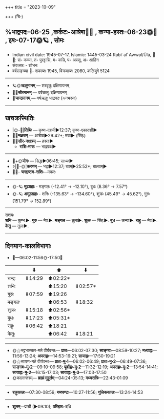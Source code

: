 +++
title = "2023-10-09"

+++
(चि॰)
## %भाद्रपदः-06-25  ,कर्कटः-आश्रेषा🌛🌌  ,  कन्या-हस्तः-06-23🌞🌌  ,  इषः-07-17🌞🪐  , सोमः
- Indian civil date: 1945-07-17, Islamic: 1445-03-24 Rabīʿ alʾ Awwal/Ūlā, 🌌🌞: सं- कन्या, तं- पुरट्टासि, म- कन्नि, प- अस्सू, अ- आहिन
- संवत्सरः - शोभनः
- वर्षसङ्ख्या 🌛- शकाब्दः 1945, विक्रमाब्दः 2080, कलियुगे 5124
___________________
- 🪐🌞**ऋतुमानम्** — शरदृतुः दक्षिणायनम्
- 🌌🌞**सौरमानम्** — वर्षऋतुः दक्षिणायनम्
- 🌛**चान्द्रमानम्** — वर्षऋतुः भाद्रपदः (≈नभस्यः)
___________________


## खचक्रस्थितिः
- |🌞-🌛|**तिथिः** — कृष्ण-दशमी►12:37; कृष्ण-एकादशी►  
- 🌌🌛**नक्षत्रम्** — आश्रेषा►29:42*; मघा► (सिंहः)  
- 🌌🌞**सौर-नक्षत्रम्** — हस्तः►  
  - **राशि-मासः** — भाद्रपदः► 
___________________
- 🌛+🌞**योगः** — सिद्धः►06:45; साध्यः►  
- २|🌛-🌞|**करणम्** — भद्रा►12:37; बवम्►25:52*; बालवम्►  
- 🌌🌛- **चन्द्राष्टम-राशिः**—मकरः  
___________________
- 🌞-🪐 **मूढग्रहाः** - मङ्गलः (-12.41° → -12.10°), बुधः (8.36° → 7.57°)
- 🌞-🪐 **अमूढग्रहाः** - शनिः (-135.63° → -134.60°), शुक्रः (45.49° → 45.62°), गुरुः (151.79° → 152.89°)
___________________
राशयः  
**शनि** — कुम्भः►. **गुरु** — मेषः►. **मङ्गल** — तुला►. **शुक्र** — सिंहः►. **बुध** — कन्या►. **राहु** — मेषः►. **केतु** — तुला►. 
___________________


## दिनमान-कालविभागाः
- 🌅—06:02-11:56🌞-17:50🌇  

|      |⬇     |⬆     |⬇     |
|------|-----|-----|------|
|चन्द्रः|⬇14:29 |⬆02:22*|     |
|शनिः   |     |⬆15:20 |⬇02:57*|
|गुरुः  |⬇07:59 |⬆19:26 |     |
|मङ्गलः |     |⬆06:53 |⬇18:32 |
|शुक्रः |⬇15:18 |⬆02:56*|     |
|बुधः   |⬇17:23 |⬆05:31*|     |
|राहुः  |⬇06:42 |⬆18:21 |     |
|केतुः  |     |⬆06:42 |⬇18:21 |
___________________
- 🌞⚝भट्टभास्कर-मते वीर्यवन्तः— **प्रातः**—06:02-07:30; **साङ्गवः**—08:59-10:27; **मध्याह्नः**—11:56-13:24; **अपराह्णः**—14:53-16:21; **सायाह्नः**—17:50-19:21  
- 🌞⚝सायण-मते वीर्यवन्तः— **प्रातः-मु॰1**—06:02-06:49; **प्रातः-मु॰2**—06:49-07:36; **साङ्गवः-मु॰2**—09:10-09:58; **पूर्वाह्णः-मु॰2**—11:32-12:19; **अपराह्णः-मु॰2**—13:54-14:41; **सायाह्नः-मु॰2**—16:15-17:03; **सायाह्नः-मु॰3**—17:03-17:50  
- 🌞कालान्तरम्— **ब्राह्मं मुहूर्तम्**—04:24-05:13; **मध्यरात्रिः**—22:43-01:09  
___________________
- **राहुकालः**—07:30-08:59; **यमघण्टः**—10:27-11:56; **गुलिककालः**—13:24-14:53  
___________________
- **शूलम्**—प्राची (►09:10); **परिहारः**–दधि  
___________________
